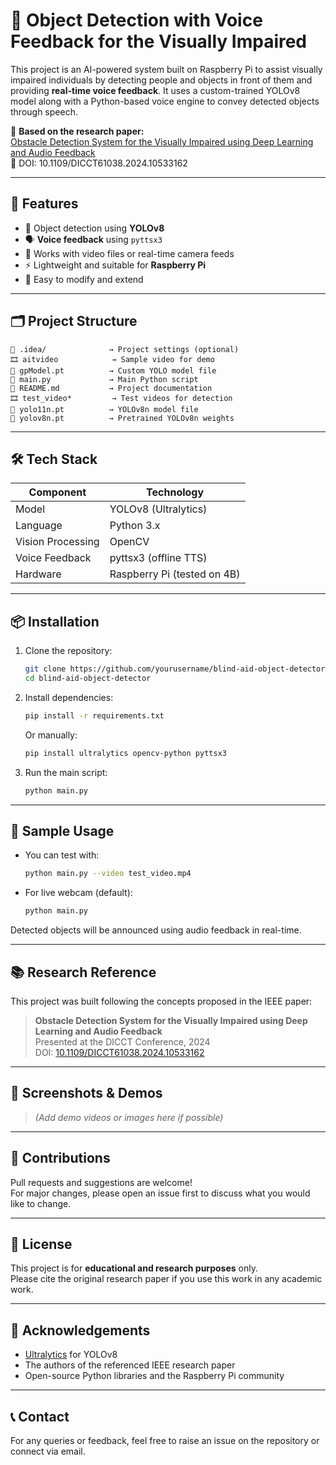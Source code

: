 # 🎯 Object Detection with Voice Feedback for the Visually Impaired

This project is an AI-powered system built on Raspberry Pi to assist visually impaired individuals by detecting people and objects in front of them and providing **real-time voice feedback**. It uses a custom-trained YOLOv8 model along with a Python-based voice engine to convey detected objects through speech.

📘 **Based on the research paper:**  
[Obstacle Detection System for the Visually Impaired using Deep Learning and Audio Feedback](https://doi.org/10.1109/DICCT61038.2024.10533162)  
📄 DOI: 10.1109/DICCT61038.2024.10533162

---

## 🚀 Features

- 🧠 Object detection using **YOLOv8**
- 🗣️ **Voice feedback** using `pyttsx3`
- 🎥 Works with video files or real-time camera feeds
- ⚡ Lightweight and suitable for **Raspberry Pi**
- 🔧 Easy to modify and extend

---

## 🗂️ Project Structure

```
📁 .idea/              → Project settings (optional)
🎞️ aitvideo            → Sample video for demo
📄 gpModel.pt          → Custom YOLO model file
🐍 main.py             → Main Python script
📝 README.md           → Project documentation
🎞️ test_video*         → Test videos for detection
📄 yolo11n.pt          → YOLOv8n model file
📄 yolov8n.pt          → Pretrained YOLOv8n weights
```

---

## 🛠️ Tech Stack

| Component        | Technology        |
|------------------|-------------------|
| Model            | YOLOv8 (Ultralytics) |
| Language         | Python 3.x        |
| Vision Processing| OpenCV            |
| Voice Feedback   | pyttsx3 (offline TTS) |
| Hardware         | Raspberry Pi (tested on 4B) |

---

## 📦 Installation

1. Clone the repository:
   ```bash
   git clone https://github.com/yourusername/blind-aid-object-detector.git
   cd blind-aid-object-detector
   ```

2. Install dependencies:
   ```bash
   pip install -r requirements.txt
   ```
   Or manually:
   ```bash
   pip install ultralytics opencv-python pyttsx3
   ```

3. Run the main script:
   ```bash
   python main.py
   ```

---

## 🧪 Sample Usage

- You can test with:
  ```bash
  python main.py --video test_video.mp4
  ```
- For live webcam (default):
  ```bash
  python main.py
  ```

Detected objects will be announced using audio feedback in real-time.

---

## 📚 Research Reference

This project was built following the concepts proposed in the IEEE paper:

> **Obstacle Detection System for the Visually Impaired using Deep Learning and Audio Feedback**  
> Presented at the DICCT Conference, 2024  
> DOI: [10.1109/DICCT61038.2024.10533162](https://doi.org/10.1109/DICCT61038.2024.10533162)

---

## 📸 Screenshots & Demos

> *(Add demo videos or images here if possible)*

---

## 🤝 Contributions

Pull requests and suggestions are welcome!  
For major changes, please open an issue first to discuss what you would like to change.

---

## 📜 License

This project is for **educational and research purposes** only.  
Please cite the original research paper if you use this work in any academic work.

---

## 🙏 Acknowledgements

- [Ultralytics](https://github.com/ultralytics) for YOLOv8
- The authors of the referenced IEEE research paper
- Open-source Python libraries and the Raspberry Pi community

---

## 📞 Contact

For any queries or feedback, feel free to raise an issue on the repository or connect via email.

